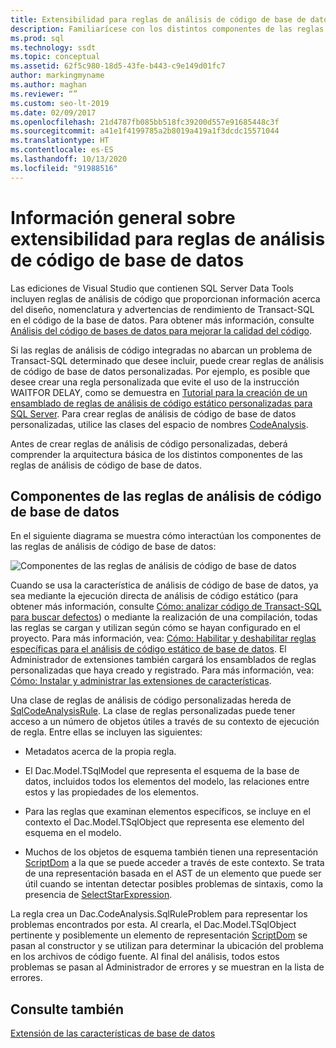 ```yaml
---
title: Extensibilidad para reglas de análisis de código de base de datos
description: Familiarícese con los distintos componentes de las reglas de análisis de código de base de datos y cómo interactúan en SQL Server Data Tools. Obtenga información sobre la creación de reglas personalizadas.
ms.prod: sql
ms.technology: ssdt
ms.topic: conceptual
ms.assetid: 62f5c980-18d5-43fe-b443-c9e149d01fc7
author: markingmyname
ms.author: maghan
ms.reviewer: “”
ms.custom: seo-lt-2019
ms.date: 02/09/2017
ms.openlocfilehash: 21d4787fb085bb518fc39200d557e91685448c3f
ms.sourcegitcommit: a41e1f4199785a2b8019a419a1f3dcdc15571044
ms.translationtype: HT
ms.contentlocale: es-ES
ms.lasthandoff: 10/13/2020
ms.locfileid: "91988516"
---
```

# <a name="overview-of-extensibility-for-database-code-analysis-rules"></a>Información general sobre extensibilidad para reglas de análisis de código de base de datos

Las ediciones de Visual Studio que contienen SQL Server Data Tools incluyen reglas de análisis de código que proporcionan información acerca del diseño, nomenclatura y advertencias de rendimiento de Transact\-SQL en el código de la base de datos. Para obtener más información, consulte [Análisis del código de bases de datos para mejorar la calidad del código](/previous-versions/visualstudio/visual-studio-2010/dd172133(v=vs.100)).  
  
Si las reglas de análisis de código integradas no abarcan un problema de Transact\-SQL determinado que desee incluir, puede crear reglas de análisis de código de base de datos personalizadas. Por ejemplo, es posible que desee crear una regla personalizada que evite el uso de la instrucción WAITFOR DELAY, como se demuestra en [Tutorial para la creación de un ensamblado de reglas de análisis de código estático personalizadas para SQL Server](../ssdt/walkthrough-author-custom-static-code-analysis-rule-assembly.md). Para crear reglas de análisis de código de base de datos personalizadas, utilice las clases del espacio de nombres [CodeAnalysis](/dotnet/api/microsoft.sqlserver.dac.codeanalysis).  
  
Antes de crear reglas de análisis de código personalizadas, deberá comprender la arquitectura básica de los distintos componentes de las reglas de análisis de código de base de datos.  
  
## <a name="database-code-analysis-rules-components"></a>Componentes de las reglas de análisis de código de base de datos  
En el siguiente diagrama se muestra cómo interactúan los componentes de las reglas de análisis de código de base de datos:  
  
![Componentes de las reglas de análisis de código de base de datos](../ssdt/media/ssdt-database-code-analysis-rules-components.jpg "Componentes de las reglas de análisis de código de base de datos")  
  
Cuando se usa la característica de análisis de código de base de datos, ya sea mediante la ejecución directa de análisis de código estático (para obtener más información, consulte [Cómo: analizar código de Transact-SQL para buscar defectos](/previous-versions/visualstudio/visual-studio-2010/dd172119(v=vs.100))) o mediante la realización de una compilación, todas las reglas se cargan y utilizan según cómo se hayan configurado en el proyecto. Para más información, vea: [Cómo: Habilitar y deshabilitar reglas específicas para el análisis de código estático de base de datos](/previous-versions/visualstudio/visual-studio-2010/dd172131(v=vs.100)). El Administrador de extensiones también cargará los ensamblados de reglas personalizadas que haya creado y registrado. Para más información, vea: [Cómo: Instalar y administrar las extensiones de características](../ssdt/how-to-install-and-manage-feature-extensions.md).  
  
Una clase de reglas de análisis de código personalizadas hereda de [SqlCodeAnalysisRule](/dotnet/api/microsoft.sqlserver.dac.codeanalysis.sqlcodeanalysisrule). La clase de reglas personalizadas puede tener acceso a un número de objetos útiles a través de su contexto de ejecución de regla. Entre ellas se incluyen las siguientes:  
  
-   Metadatos acerca de la propia regla.  
  
-   El Dac.Model.TSqlModel que representa el esquema de la base de datos, incluidos todos los elementos del modelo, las relaciones entre estos y las propiedades de los elementos.  
  
-   Para las reglas que examinan elementos específicos, se incluye en el contexto el Dac.Model.TSqlObject que representa ese elemento del esquema en el modelo.  
  
-   Muchos de los objetos de esquema también tienen una representación [ScriptDom](/dotnet/api/microsoft.sqlserver.transactsql.scriptdom) a la que se puede acceder a través de este contexto. Se trata de una representación basada en el AST de un elemento que puede ser útil cuando se intentan detectar posibles problemas de sintaxis, como la presencia de [SelectStarExpression](/dotnet/api/microsoft.sqlserver.transactsql.scriptdom.selectstarexpression).  
  
La regla crea un Dac.CodeAnalysis.SqlRuleProblem para representar los problemas encontrados por esta. Al crearla, el Dac.Model.TSqlObject pertinente y posiblemente un elemento de representación [ScriptDom](/dotnet/api/microsoft.sqlserver.transactsql.scriptdom) se pasan al constructor y se utilizan para determinar la ubicación del problema en los archivos de código fuente. Al final del análisis, todos estos problemas se pasan al Administrador de errores y se muestran en la lista de errores.  
  
## <a name="see-also"></a>Consulte también  
[Extensión de las características de base de datos](../ssdt/extending-the-database-features.md)  
